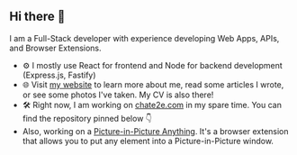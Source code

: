 ## Hi there 👋

I am a Full-Stack developer with experience developing Web Apps, APIs, and Browser Extensions.

  - ⚙️ I mostly use React for frontend and Node for backend development (Express.js, Fastify)
  - 🌐 Visit [my website](https://boryssey.com) to learn more about me, read some articles I wrote, or see some photos I've taken. My CV is also there!
  - 🛠️ Right now, I am working on [chate2e.com](https://chate2e.com) in my spare time. You can find the repository pinned below 👇
  - Also, working on a [Picture-in-Picture Anything](https://github.com/boryssey/picture-in-picture-anything). It's a browser extension that allows you to put any element into a Picture-in-Picture window.

